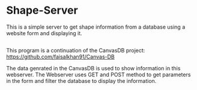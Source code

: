 # Shape-Server
This is a simple server to get shape information from a database using a website form and displaying it.

##
This program is a continuation of the CanvasDB project: https://github.com/faisalkhan91/Canvas-DB

The data genrated in the CanvasDB is used to show information in this webserver. The Webserver uses GET and POST method to get parameters in the form and filter the database to display the information.
